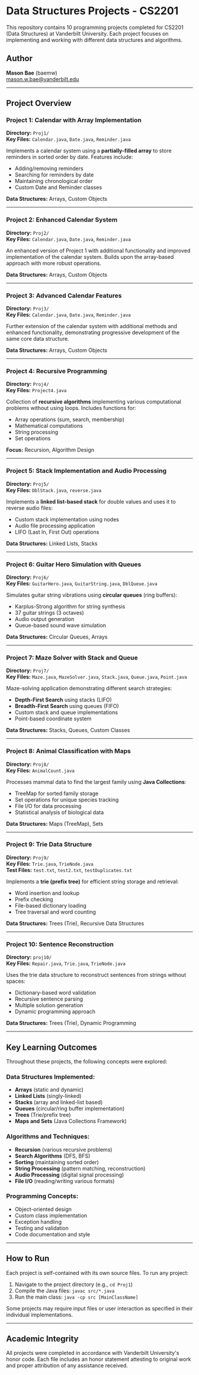 # Data Structures Projects - CS2201

This repository contains 10 programming projects completed for CS2201 (Data Structures) at Vanderbilt University. Each project focuses on implementing and working with different data structures and algorithms.

## Author
**Mason Bae** (baemw)  
mason.w.bae@vanderbilt.edu

---

## Project Overview

### Project 1: Calendar with Array Implementation
**Directory:** `Proj1/`  
**Key Files:** `Calendar.java`, `Date.java`, `Reminder.java`

Implements a calendar system using a **partially-filled array** to store reminders in sorted order by date. Features include:
- Adding/removing reminders
- Searching for reminders by date
- Maintaining chronological order
- Custom Date and Reminder classes

**Data Structures:** Arrays, Custom Objects

---

### Project 2: Enhanced Calendar System
**Directory:** `Proj2/`  
**Key Files:** `Calendar.java`, `Date.java`, `Reminder.java`

An enhanced version of Project 1 with additional functionality and improved implementation of the calendar system. Builds upon the array-based approach with more robust operations.

**Data Structures:** Arrays, Custom Objects

---

### Project 3: Advanced Calendar Features
**Directory:** `Proj3/`  
**Key Files:** `Calendar.java`, `Date.java`, `Reminder.java`

Further extension of the calendar system with additional methods and enhanced functionality, demonstrating progressive development of the same core data structure.

**Data Structures:** Arrays, Custom Objects

---

### Project 4: Recursive Programming
**Directory:** `Proj4/`  
**Key Files:** `Project4.java`

Collection of **recursive algorithms** implementing various computational problems without using loops. Includes functions for:
- Array operations (sum, search, membership)
- Mathematical computations
- String processing
- Set operations

**Focus:** Recursion, Algorithm Design

---

### Project 5: Stack Implementation and Audio Processing
**Directory:** `Proj5/`  
**Key Files:** `DblStack.java`, `reverse.java`

Implements a **linked list-based stack** for double values and uses it to reverse audio files:
- Custom stack implementation using nodes
- Audio file processing application
- LIFO (Last In, First Out) operations

**Data Structures:** Linked Lists, Stacks

---

### Project 6: Guitar Hero Simulation with Queues
**Directory:** `Proj6/`  
**Key Files:** `GuitarHero.java`, `GuitarString.java`, `DblQueue.java`

Simulates guitar string vibrations using **circular queues** (ring buffers):
- Karplus-Strong algorithm for string synthesis
- 37 guitar strings (3 octaves)
- Audio output generation
- Queue-based sound wave simulation

**Data Structures:** Circular Queues, Arrays

---

### Project 7: Maze Solver with Stack and Queue
**Directory:** `Proj7/`  
**Key Files:** `Maze.java`, `MazeSolver.java`, `Stack.java`, `Queue.java`, `Point.java`

Maze-solving application demonstrating different search strategies:
- **Depth-First Search** using stacks (LIFO)
- **Breadth-First Search** using queues (FIFO)
- Custom stack and queue implementations
- Point-based coordinate system

**Data Structures:** Stacks, Queues, Custom Classes

---

### Project 8: Animal Classification with Maps
**Directory:** `Proj8/`  
**Key Files:** `AnimalCount.java`

Processes mammal data to find the largest family using **Java Collections**:
- TreeMap for sorted family storage
- Set operations for unique species tracking
- File I/O for data processing
- Statistical analysis of biological data

**Data Structures:** Maps (TreeMap), Sets

---

### Project 9: Trie Data Structure
**Directory:** `Proj9/`  
**Key Files:** `Trie.java`, `TrieNode.java`  
**Test Files:** `test.txt`, `test2.txt`, `testDuplicates.txt`

Implements a **trie (prefix tree)** for efficient string storage and retrieval:
- Word insertion and lookup
- Prefix checking
- File-based dictionary loading
- Tree traversal and word counting

**Data Structures:** Trees (Trie), Recursive Data Structures

---

### Project 10: Sentence Reconstruction
**Directory:** `proj10/`  
**Key Files:** `Repair.java`, `Trie.java`, `TrieNode.java`

Uses the trie data structure to reconstruct sentences from strings without spaces:
- Dictionary-based word validation
- Recursive sentence parsing
- Multiple solution generation
- Dynamic programming approach

**Data Structures:** Trees (Trie), Dynamic Programming

---

## Key Learning Outcomes

Throughout these projects, the following concepts were explored:

### Data Structures Implemented:
- **Arrays** (static and dynamic)
- **Linked Lists** (singly-linked)
- **Stacks** (array and linked-list based)
- **Queues** (circular/ring buffer implementation)
- **Trees** (Trie/prefix tree)
- **Maps and Sets** (Java Collections Framework)

### Algorithms and Techniques:
- **Recursion** (various recursive problems)
- **Search Algorithms** (DFS, BFS)
- **Sorting** (maintaining sorted order)
- **String Processing** (pattern matching, reconstruction)
- **Audio Processing** (digital signal processing)
- **File I/O** (reading/writing various formats)

### Programming Concepts:
- Object-oriented design
- Custom class implementation
- Exception handling
- Testing and validation
- Code documentation and style

---

## How to Run

Each project is self-contained with its own source files. To run any project:

1. Navigate to the project directory (e.g., `cd Proj1`)
2. Compile the Java files: `javac src/*.java`
3. Run the main class: `java -cp src [MainClassName]`

Some projects may require input files or user interaction as specified in their individual implementations.

---

## Academic Integrity

All projects were completed in accordance with Vanderbilt University's honor code. Each file includes an honor statement attesting to original work and proper attribution of any assistance received.
